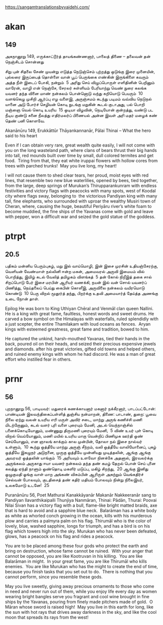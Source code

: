 https://sangamtranslationsbyvaidehi.com/

# akan
## 149
அகநானூறு 149, எருக்காட்டூர்த் 
தாயங்கண்ணனார், பாலைத் திணை – தலைவன் தன் நெஞ்சிடம் சொன்னது

சிறு புன் சிதலை சேண் முயன்று எடுத்த
நெடுஞ்செம் புற்றத்து ஒடுங்கு இரை முனையின்,
புல்லரை இருப்பைத் தொள்ளை வான் பூப்
பெருங்கை எண்கின் இருங்கிளை கவரும்
அத்த நீள் இடைப் போகி, நன்றும்  5
அரிது செய் விழுப்பொருள் எளிதினின் பெறினும்
வாரேன், வாழி என் நெஞ்சே, சேரலர்
சுள்ளியம் பேரியாற்று வெண் நுரை கலங்க
யவனர் தந்த வினை மாண் நன்கலம்
பொன்னொடு வந்து கறியொடு பெயரும்  10
வளங்கெழு முசிறி ஆர்ப்பு எழ வளைஇ,
அருஞ்சமம் கடந்து படிமம் வவ்விய
நெடுநல் யானை அடு போர்ச் செழியன்
கொடி நுடங்கு மறுகின் கூடல் குடாஅது,
பல் பொறி மஞ்ஞை வெல் கொடி உயரிய  15
ஒடியா விழவின், நெடியோன் குன்றத்து,
வண்டு பட நீடிய குண்டு சுனை நீலத்து
எதிர்மலர்ப் பிணையல் அன்ன இவள்
அரி மதர் மழைக் கண் தெண் பனி கொளவே.

Akanānūru 149, Erukkāttūr Thāyankannanār, Pālai Thinai – What the hero said to his heart

Even if I can obtain very rare, great wealth quite easily,
I will not come with you on the long wasteland path,
where clans of bears thrust their big hands into tall,
red mounds built over time by small, dull colored
termites and get food.  Tiring from that, they eat white
iruppai flowers with hollow cores from trees with
parched trunks!  May you live long, my heart!

I will not cause them to shed clear tears, her proud,
moist eyes with red lines, that resemble two new blue
waterlilies, opened by bees, tied together, from the
large, deep springs of Murukan’s Thirupparankunram
with endless festivities and victory flags with peacocks
with many spots, west of Koodal city where flags sway,
belonging to  the victorious Pandiyan king with many tall,
fine elephants, who surrounded with uproar the wealthy
Musiri town of Cheran,
where, causing the huge, beautiful Periyāru river’s white
foam to become muddied, the fine ships of the Yavanas
come with gold and leave with pepper,
won a difficult war and seized the gold statue of the goddess.
# ptrpt
## 20.5
பதிகம்
மன்னிய பெரும்புகழ், மறு இல் வாய்மொழி,
இன் இசை முரசின் உதியஞ்சேரற்கு,
வெளியன் வேண்மாள் நல்லினி ஈன்ற மகன்,
அமைவரல் அருவி இமையம் வில் பொறித்து,
இமிழ் கடல் வேலித் தமிழகம் விளங்கத்  5
தன் கோல் நிறீஇத் தகை சால் சிறப்பொடு
பேர் இசை மரபின் ஆரியர் வணக்கி,
நயன் இல் வன் சொல் யவனர்ப் பிணித்து,
நெய்தலைப் பெய்து கைபின் கொளீஇ,
அருவிலை நன்கலம் வயிரமொடு கொண்டு  10
பெரு விறல் மூதூர்த் தந்து, பிறர்க்கு உதவி
அமையார்த் தேய்த்த அணங்கு உடை நோன் தாள்.

Epilog
He was born to King Uthiyan Chēral and Venmāl clan queen Nallini.
He is a king with great fame, faultless, honest words and sweet drums.
He carved a bow symbol on the Himalayas with waterfalls, ruled
splendidly with a just scepter, the entire Thamilakam with loud oceans
as fences.  Aryan kings with esteemed greatness, great fame and tradition,
bowed to him.

He captured the unkind, harsh-mouthed Yavanas, tied their hands in the
back, poured oil on their heads, and seized their precious expensive jewels
and diamonds. after his great victories, gifted old towns and helped others,
and ruined enemy kings with whom he had discord.
He was a man of great effort who instilled fear in others.
# prnr
## 56
புறநானூறு 56, பாடியவர்: மதுரைக் கணக்காயனார் மகனார் நக்கீரனார், பாடப்பட்டோன்: பாண்டியன் இலவந்திகைப்பள்ளித் துஞ்சிய நன்மாறன், திணை: பாடாண், துறை: பூவை நிலை
ஏற்று வலன் உயரிய எரி மருள் அவிர் சடை,
மாற்று அருங் கணிச்சி மணி மிடற்றோனும்,
கடல் வளர் புரி வளை புரையும் மேனி,
அடல் வெந்நாஞ்சில் பனைக்கொடியோனும்,
மண்ணுறு திருமணி புரையும் மேனி,  5
விண் உயர் புள் கொடி விறல் வெய்யோனும்,
மணி மயில் உயரிய மாறா வென்றிப்
பிணிமுக ஊர்தி ஒண் செய்யோனும், என
ஞாலங் காக்கும் கால முன்பின்,
தோலா நல் இசை நால்வர் உள்ளும்,  10
கூற்று ஒத்தீயே மாற்று அருஞ் சீற்றம்,
வலி ஒத்தீயே வாலியோனைப்,
புகழ் ஒத்தீயே இகழுநர் அடுநனை,
முருகு ஒத்தீயே முன்னியது முடித்தலின்,
ஆங்கு ஆங்கு அவரவர் ஒத்தலின் யாங்கும்  15
அரியவும் உளவோ நினக்கே அதனால்,
இரவலர்க்கு அருங்கலம் அருகாது ஈயா
யவனர் நன்கலம் தந்த தண் கமழ் தேறல்
பொன் செய் புனை கலத்து ஏந்தி நாளும்
ஒண்தொடி மகளிர் மடுப்ப, மகிழ் சிறந்து,  20
ஆங்கு இனிது ஒழுகுமதி ஓங்கு வாள் மாற
அங்கண் விசும்பின் ஆரிருள் அகற்றும்
வெங்கதிர்ச் செல்வன் போலவும், குடதிசைத்
தண் கதிர் மதியம் போலவும்
நின்று நிலைஇயர், உலகமோடு உடனே!  25

Puranānūru 56, Poet Mathurai Kanakkāyanār Makanār Nakkeeranār sang to Pandiyan Ilavanthikaipalli Thunjiya Nanmāran, Thinai: Pādān, Thurai: Poovai Nilai
Sivan has a victory flag with a bull, flame-like bright matted braids,
axe that is hard to avoid and a sapphire blue neck.  Balarāman has
a white body as white as whorled conch growing in the ocean, kills
with his murderous plow and carries a palmyra palm on his flag.
Thirumāl who is the color of lovely, blue, washed sapphire, longs for
triumph, and has a bird is on his flag which towers high into the sky.
Murukan who has never been defeated, glows, has a peacock on his
flag and rides a peacock.

You are to be placed among these four gods who protect the earth and
bring on destruction, whose fame cannot be ruined.  With your anger
that cannot be opposed, you are like Kootruvan in his killing.  You are
like Balarāman in might.  In your great fame, you are like Thirumāl
who kills enemies.  You are like Murukan who has the might to create
the end of time, because you finish tasks that you set out to do.  There is
nothing that you cannot perform, since you resemble these gods.

May you live sweetly, giving away precious ornaments to those who come
in need and never run out of them, while you enjoy life every day as women
wearing bright bangles serve you fragrant and cool wine brought in fine ships
by the Yavanas, pouring from finely made pitchers made of gold.  O Māran
whose sword is raised high!  May you live in this earth for long, like the sun
with hot rays that drives away darkness in the sky, and like the cool moon
that spreads its rays from the west!